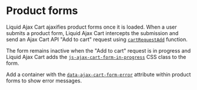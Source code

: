 # Product forms

Liquid Ajax Cart ajaxifies product forms once it is loaded. When a user submits a product form, Liquid Ajax Cart intercepts the submission and send an Ajax Cart API "Add to cart" request using [`cartRequestAdd`](/reference/cartRequestAdd) function.

The form remains inactive when the "Add to cart" request is in progress and Liquid Ajax Cart adds the [`js-ajax-cart-form-in-progress`](/reference/js-ajax-cart-form-in-progress/) CSS class to the form.

Add a container with the [`data-ajax-cart-form-error`](/reference/data-ajax-cart-form-error/) attribute within product forms to show error messages.
